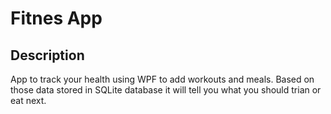 # Fitnes App

## Description 

App to track your health using WPF to add workouts and meals. Based 
on those data stored in SQLite database it will tell you what you should trian 
or eat next.
